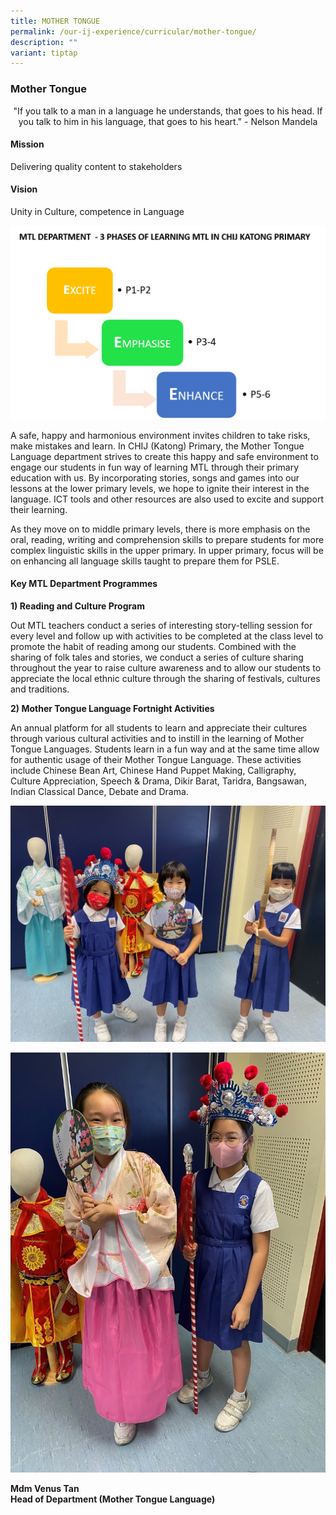 ```yaml
---
title: MOTHER TONGUE
permalink: /our-ij-experience/curricular/mother-tongue/
description: ""
variant: tiptap
---
```

### Mother Tongue

<center>"If you talk to a man in a language he understands, that goes to his head.  
If you talk to him in his language, that goes to his heart." - Nelson Mandela</center>

#### Mission


Delivering quality content to stakeholders

#### Vision


Unity in Culture, competence in Language

![](/images/Curricular/3%20Phases%20of%20Learning%20MTL.png)


A safe, happy and harmonious environment invites children to take risks, make mistakes and learn. In CHIJ (Katong) Primary, the Mother Tongue Language department strives to create this happy and safe environment to engage our students in fun way of learning MTL through their primary education with us. By incorporating stories, songs and games into our lessons at the lower primary levels, we hope to ignite their interest in the language. ICT tools and other resources are also used to excite and support their learning.

  

As they move on to middle primary levels, there is more emphasis on the oral, reading, writing and comprehension skills to prepare students for more complex linguistic skills in the upper primary. In upper primary, focus will be on enhancing all language skills taught to prepare them for PSLE.

#### Key MTL Department Programmes


**1) Reading and Culture Program**

  

Out MTL teachers conduct a series of interesting story-telling session for every level and follow up with activities to be completed at the class level to promote the habit of reading among our students. Combined with the sharing of folk tales and stories, we conduct a series of culture sharing throughout the year to raise culture awareness and to allow our students to appreciate the local ethnic culture through the sharing of festivals, cultures and traditions.

  

**2) Mother Tongue Language Fortnight Activities**

  

An annual platform for all students to learn and appreciate their cultures through various cultural activities and to instill in the learning of Mother Tongue Languages. Students learn in a fun way and at the same time allow for authentic usage of their Mother Tongue Language. These activities include Chinese Bean Art, Chinese Hand Puppet Making, Calligraphy, Culture Appreciation, Speech &amp; Drama, Dikir Barat, Taridra, Bangsawan, Indian Classical Dance, Debate and Drama.


![](/images/Curricular/MTL_1.jpg)

![](/images/Curricular/MTL_2.jpg)

**Mdm Venus Tan**<br>
**Head of Department (Mother Tongue Language)**